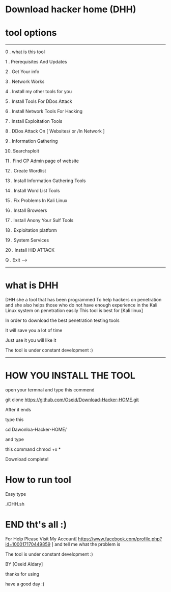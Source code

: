 # Download hacker home (DHH)

# tool options 
------------------------------------------------------------------------------------------------       
  0 . what is this tool
  
  1 . Prerequisites And Updates  
  
  2 . Get Your info 
  
  3 . Network Works 
  
  4 . Install my other tools for you 
  
  5 . Install Tools For DDos Attack 
  
  6 . Install Network Tools For Hacking
  
  7 . Install Exploitation Tools
  
  8 . DDos Attack On [ Websites/ or /In Network ]
  
  9 . Information Gathering
  
  10. Searchsploit
  
  11 . Find CP Admin page of website 
  
  12 . Create Wordlist 
  
  13 . Install Information Gathering Tools 
  
  14 . Install Word List Tools 
  
  15 . Fix Problems In Kali Linux
  
  16 . Install Browsers
  
  17 . Install Anony Your Sulf Tools
  
  18 . Exploitation platform 
  
  19 . System Services
  
  20 . Install HID ATTACK
  
  Q . Exit -->
  
 -------------------------------------------------------------------------------------------------


# what is DHH

DHH she a tool that has been programmed
To help hackers on penetration
and she also helps those who do not have enough experience in the Kali Linux system on penetration easily
This tool is best for [Kali linux]

In order to download the best penetration testing tools

It will save you a lot of time

Just use it you will like it

The tool is under constant development :)

------------------------------------------

# HOW YOU INSTALL THE TOOL  

open your termnal and type this commend

git clone https://github.com/Oseid/Download-Hacker-HOME.git

After it ends

type this

cd Dawonloa-Hacker-HOME/

and type

this command chmod +x *

Download complete!

# How to run tool

Easy type 

./DHH.sh


# END tht's all :)  

For Help Please Visit My Account[ https://www.facebook.com/profile.php?id=100017170449859 ] and tell me what the problem is   

The tool is under constant development :)

BY [Oseid Aldary]

thanks for using 

have a good day :)

